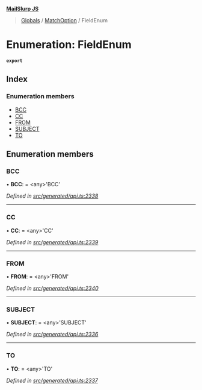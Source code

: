 **[MailSlurp JS](../README.md)**

> [Globals](../README.md) / [MatchOption](../modules/matchoption.md) / FieldEnum

# Enumeration: FieldEnum

**`export`** 

## Index

### Enumeration members

* [BCC](matchoption.fieldenum.md#bcc)
* [CC](matchoption.fieldenum.md#cc)
* [FROM](matchoption.fieldenum.md#from)
* [SUBJECT](matchoption.fieldenum.md#subject)
* [TO](matchoption.fieldenum.md#to)

## Enumeration members

### BCC

•  **BCC**:  = \<any>'BCC'

*Defined in [src/generated/api.ts:2338](https://github.com/mailslurp/mailslurp-client/blob/8d5c17f/src/generated/api.ts#L2338)*

___

### CC

•  **CC**:  = \<any>'CC'

*Defined in [src/generated/api.ts:2339](https://github.com/mailslurp/mailslurp-client/blob/8d5c17f/src/generated/api.ts#L2339)*

___

### FROM

•  **FROM**:  = \<any>'FROM'

*Defined in [src/generated/api.ts:2340](https://github.com/mailslurp/mailslurp-client/blob/8d5c17f/src/generated/api.ts#L2340)*

___

### SUBJECT

•  **SUBJECT**:  = \<any>'SUBJECT'

*Defined in [src/generated/api.ts:2336](https://github.com/mailslurp/mailslurp-client/blob/8d5c17f/src/generated/api.ts#L2336)*

___

### TO

•  **TO**:  = \<any>'TO'

*Defined in [src/generated/api.ts:2337](https://github.com/mailslurp/mailslurp-client/blob/8d5c17f/src/generated/api.ts#L2337)*
